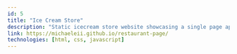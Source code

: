 ```yaml
---
id: 5
title: "Ice Cream Store"
description: "Static icecream store website showcasing a single page application using traditional DOM manipulation."
link: https://michaeleii.github.io/restaurant-page/
technologies: [html, css, javascript]
---
```

